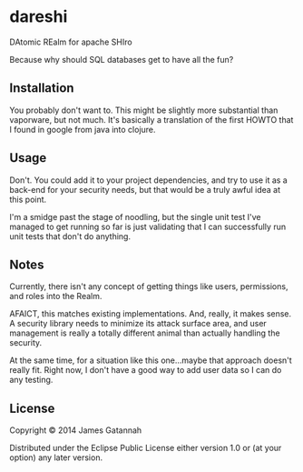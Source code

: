 # dareshi

DAtomic REalm for apache SHIro

Because why should SQL databases get to have all the fun?

## Installation

You probably don't want to. This might be slightly more substantial
than vaporware, but not much. It's basically a translation of the
first HOWTO that I found in google from java into clojure.

## Usage

Don't. You could add it to your project dependencies, and
try to use it as a back-end for your security needs, but that
would be a truly awful idea at this point.

I'm a smidge past the stage of noodling, but the single unit
test I've managed to get running so far is just validating
that I can successfully run unit tests that don't do anything.

## Notes

Currently, there isn't any concept of getting things like users,
permissions, and roles into the Realm.

AFAICT, this matches existing implementations. And, really, it
makes sense. A security library needs to minimize its attack
surface area, and user management is really a totally different
animal than actually handling the security.

At the same time, for a situation like this one...maybe that
approach doesn't really fit. Right now, I don't have a good
way to add user data so I can do any testing.

## License

Copyright © 2014 James Gatannah

Distributed under the Eclipse Public License either version 1.0 or (at
your option) any later version.
